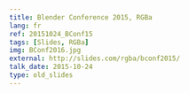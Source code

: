 ```yaml
---
title: Blender Conference 2015, RGBa
lang: fr
ref: 20151024_BConf15
tags: [Slides, RGBa]
img: BConf2016.jpg
external: http://slides.com/rgba/bconf2015/
talk_date: 2015-10-24
type: old_slides
---
```

